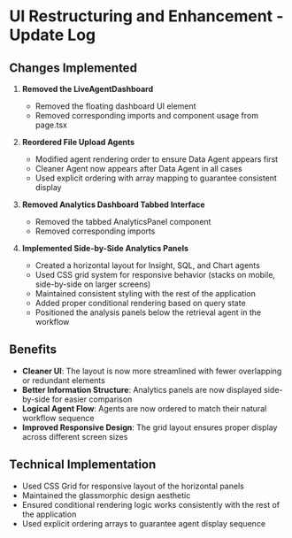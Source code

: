 # UI Restructuring and Enhancement - Update Log

## Changes Implemented

1. **Removed the LiveAgentDashboard**
   - Removed the floating dashboard UI element
   - Removed corresponding imports and component usage from page.tsx

2. **Reordered File Upload Agents**
   - Modified agent rendering order to ensure Data Agent appears first
   - Cleaner Agent now appears after Data Agent in all cases
   - Used explicit ordering with array mapping to guarantee consistent display

3. **Removed Analytics Dashboard Tabbed Interface**
   - Removed the tabbed AnalyticsPanel component
   - Removed corresponding imports

4. **Implemented Side-by-Side Analytics Panels**
   - Created a horizontal layout for Insight, SQL, and Chart agents
   - Used CSS grid system for responsive behavior (stacks on mobile, side-by-side on larger screens)
   - Maintained consistent styling with the rest of the application
   - Added proper conditional rendering based on query state
   - Positioned the analysis panels below the retrieval agent in the workflow

## Benefits

- **Cleaner UI**: The layout is now more streamlined with fewer overlapping or redundant elements
- **Better Information Structure**: Analytics panels are now displayed side-by-side for easier comparison
- **Logical Agent Flow**: Agents are now ordered to match their natural workflow sequence
- **Improved Responsive Design**: The grid layout ensures proper display across different screen sizes

## Technical Implementation

- Used CSS Grid for responsive layout of the horizontal panels
- Maintained the glassmorphic design aesthetic
- Ensured conditional rendering logic works consistently with the rest of the application
- Used explicit ordering arrays to guarantee agent display sequence
